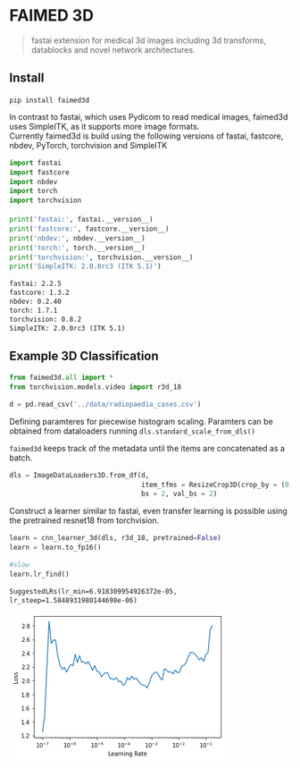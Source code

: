 # FAIMED 3D
> fastai extension for medical 3d images including 3d transforms, datablocks and novel network architectures. 


## Install

`pip install faimed3d`

In contrast to fastai, which uses Pydicom to read medical images, faimed3d uses SimpleITK, as it supports more image formats.  
Currently faimed3d is build using the following versions of fastai, fastcore, nbdev, PyTorch, torchvision and SimpleITK

```python
import fastai
import fastcore
import nbdev
import torch
import torchvision

print('fastai:', fastai.__version__)
print('fastcore:', fastcore.__version__)
print('nbdev:', nbdev.__version__)
print('torch:', torch.__version__)
print('torchvision:', torchvision.__version__)
print('SimpleITK: 2.0.0rc3 (ITK 5.1)')
```

    fastai: 2.2.5
    fastcore: 1.3.2
    nbdev: 0.2.40
    torch: 1.7.1
    torchvision: 0.8.2
    SimpleITK: 2.0.0rc3 (ITK 5.1)


## Example 3D Classification

```python
from faimed3d.all import *
from torchvision.models.video import r3d_18
```

```python
d = pd.read_csv('../data/radiopaedia_cases.csv')
```

Defining paramteres for piecewise histogram scaling. Paramters can be obtained from dataloaders running `dls.standard_scale_from_dls()`

`faimed3d` keeps track of the metadata until the items are concatenated as a batch. 

```python
dls = ImageDataLoaders3D.from_df(d,
                                 item_tfms = ResizeCrop3D(crop_by = (0, 6, 6), resize_to = (20, 112, 112)),
                                 bs = 2, val_bs = 2)
```

Construct a learner similar to fastai, even transfer learning is possible using the pretrained resnet18 from torchvision.

```python
learn = cnn_learner_3d(dls, r3d_18, pretrained=False) 
learn = learn.to_fp16()
```

```python
#slow
learn.lr_find()
```








    SuggestedLRs(lr_min=6.918309954926372e-05, lr_steep=1.5848931980144698e-06)




![png](docs/images/output_12_2.png)

